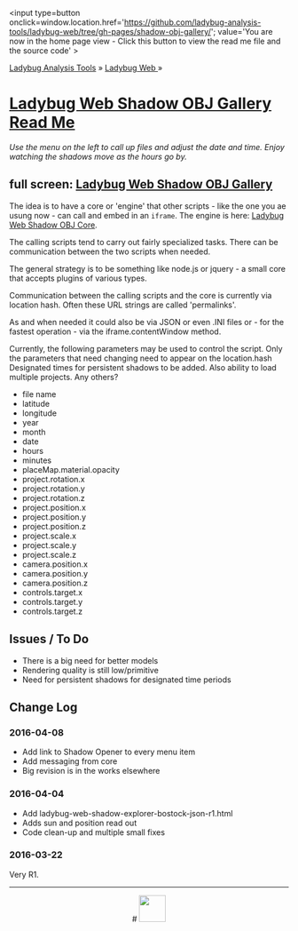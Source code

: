 ﻿
<span style=display:none; >[You are now in a GitHub source code view - click this link to view the home page]
( https://ladybug-analysis-tools.github.io/ladybug-web/shadow-obj-gallery/index.html#readme.md "View file as a web page." ) </span>
<input type=button onclick=window.location.href='https://github.com/ladybug-analysis-tools/ladybug-web/tree/gh-pages/shadow-obj-gallery/'; 
value='You are now in the home page view - Click this button to view the read me file and the source code' >

[Ladybug Analysis Tools]( https://ladybug-analysis-tools.github.io/ ) » [Ladybug Web ]( https://ladybug-analysis-tools.github.io/ladybug-web/ ) »


[Ladybug Web Shadow OBJ Gallery Read Me]( index.html#readme.md )
===

_Use the menu on the left to call up files and adjust the date and time. Enjoy watching the shadows move as the hours go by._


## full screen: [Ladybug Web Shadow OBJ Gallery]( https://ladybug-analysis-tools.github.io/ladybug-web/shadow-obj-gallery/ )

The idea is to have a core or 'engine' that other scripts - like the one you ae usung now - can call and embed in an `iframe`.
The engine is here: [Ladybug Web Shadow OBJ Core]( https://ladybug-analysis-tools.github.io/ladybug-web/shadow-obj-core/ ).

The calling scripts tend to carry out fairly specialized tasks.
There can be communication between the two scripts when needed.

The general strategy is to be something like node.js or jquery - a small core that accepts plugins of various types.

Communication between the calling scripts and the core is currently via location hash.
Often these URL strings are called 'permalinks'.

As and when needed it could also be via JSON or even .INI files or - for the fastest operation - via the iframe.contentWindow method.

Currently, the following parameters may be used to control the script. 
Only the parameters that need changing need to appear on the location.hash
Designated times for persistent shadows to be added. 
Also ability to load multiple projects.
Any others?

* file name
* latitude
* longitude
* year
* month
* date
* hours
* minutes
* placeMap.material.opacity
* project.rotation.x
* project.rotation.y
* project.rotation.z
* project.position.x
* project.position.y
* project.position.z
* project.scale.x
* project.scale.y
* project.scale.z
* camera.position.x
* camera.position.y
* camera.position.z
* controls.target.x
* controls.target.y
* controls.target.z



## Issues / To Do

* There is a big need for better models
* Rendering quality is still low/primitive
* Need for persistent shadows for designated time periods



## Change Log


### 2016-04-08

* Add link to Shadow Opener to every menu item
* Add messaging from core
* Big revision is in the works elsewhere


### 2016-04-04

* Add ladybug-web-shadow-explorer-bostock-json-r1.html
* Adds sun and position read out
* Code clean-up and multiple small fixes

### 2016-03-22

Very R1.

***

<center title="dingbat" >
# <a href=javascript:window.scrollTo(0,0); style=text-decoration:none; ><img src="https://ladybug-analysis-tools.github.io/images/ladybug-logo.png" width=48 ></a>
</center